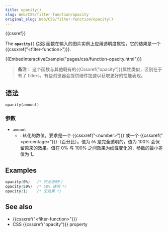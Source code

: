 ```yaml
---
title: opacity()
slug: Web/CSS/filter-function/opacity
original_slug: Web/CSS/filter-function/opacity()
---
```

{{cssref}}

The **`opacity()`** [CSS](/zh-CN/docs/Web/CSS) 函数在输入的图片实例上应用透明度属性，它的结果是一个 {{cssxref("&lt;filter-function&gt;")}}.

{{EmbedInteractiveExample("pages/css/function-opacity.html")}}

> **备注：** 这个函数与其他既有的{{Cssxref("opacity")}}属性类似，区别在于有了 filters，有些浏览器会提供硬件加速以获取更好的性能表现。

## 语法

```plain
opacity(amount)
```

### 参数

- `amount`
  - : 转化的数值，要求是一个 {{cssxref("&lt;number&gt;")}} 或一个 {{cssxref("&lt;percentage&gt;")}}（百分比）。值为 `0%` 是完全透明的，值为 100% 会保留原来的效果。值在 0% 与 100% 之间效果为线性变化的，参数的最小差值为 1。

## Examples

```css
opacity(0%)   /* 完全透明*/
opacity(50%)  /* 50% 透明 */
opacity(1)    /* 无效果 */
```

## See also

- {{cssxref("&lt;filter-function&gt;")}}
- CSS {{cssxref("opacity")}} property

